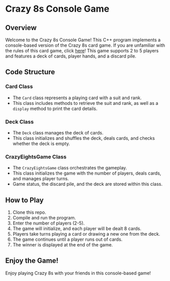 # Crazy 8s Console Game

## Overview 

Welcome to the Crazy 8s Console Game! This C++ program implements a console-based version of the Crazy 8s card game. 
If you are unfamiliar with the rules of this card game, click [here](https://www.wikihow.com/Play-Crazy-Eights)!
This game supports 2 to 5 players and features a deck of cards, player hands, and a discard pile.

## Code Structure

### Card Class

- The `Card` class represents a playing card with a suit and rank.
- This class includes methods to retrieve the suit and rank, as well as a `display` method to print the card details.

### Deck Class

- The `Deck` class manages the deck of cards.
- This class initializes and shuffles the deck, deals cards, and checks whether the deck is empty.

### CrazyEightsGame Class

- The `CrazyEightsGame` class orchestrates the gameplay.
- This class initializes the game with the number of players, deals cards, and manages player turns.
- Game status, the discard pile, and the deck are stored within this class.

## How to Play

1. Clone this repo.
2. Compile and run the program.
3. Enter the number of players (2-5).
4. The game will initialize, and each player will be dealt 8 cards.
4. Players take turns playing a card or drawing a new one from the deck.
5. The game continues until a player runs out of cards.
6. The winner is displayed at the end of the game.

## Enjoy the Game!

Enjoy playing Crazy 8s with your friends in this console-based game!

